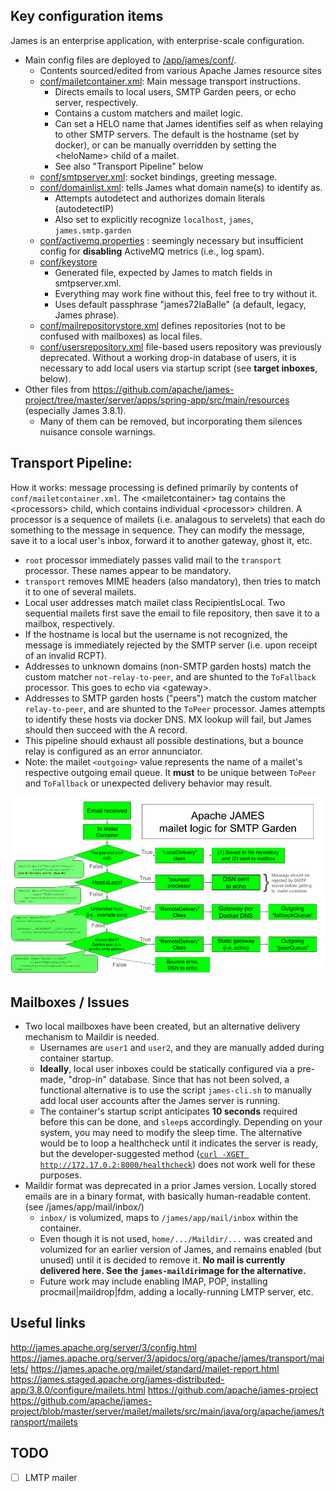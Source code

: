 ## Key configuration items

James is an enterprise application, with enterprise-scale configuration.
- Main config files are deployed to [/app/james/conf/](conf/).
  - Contents sourced/edited from various Apache James resource sites
  - [conf/mailetcontainer.xml](conf/mailetcontainer.xml): Main message transport instructions.
    - Directs emails to local users, SMTP Garden peers, or echo server, respectively.
    - Contains a custom matchers and mailet logic.
    - Can set a HELO name that James identifies self as when relaying to other SMTP servers.  The default is the hostname (set by docker), or can be manually overridden by setting the \<heloName\> child of a mailet.
    - See also "Transport Pipeline" below
  - [conf/smtpserver.xml](conf/smtpserver.xml): socket bindings, greeting message.
  - [conf/domainlist.xml](conf/domainlist.xml): tells James what domain name(s) to identify as.
    - Attempts autodetect and authorizes domain literals (autodetectIP)
    - Also set to explicitly recognize `localhost`, `james`, `james.smtp.garden`
  - [conf/activemq.properties](conf/activemq.properties) : seemingly necessary but insufficient config for __disabling__ ActiveMQ metrics (i.e., log spam).
  - [conf/keystore](conf/keystore)
    - Generated file, expected by James to match fields in smtpserver.xml.
    - Everything may work fine without this, feel free to try without it.
    - Uses default passphrase "james72laBalle" (a default, legacy, James phrase).
  - [conf/mailrepositorystore.xml](conf/mailrepositorystore.xml) defines repositories (not to be confused with mailboxes) as local files.
  - [conf/usersrepository.xml](conf/usersrepository.xml) file-based users repository was previously deprecated.  Without a working drop-in database of users, it is necessary to add local users via startup script (see __target inboxes__, below).
- Other files from https://github.com/apache/james-project/tree/master/server/apps/spring-app/src/main/resources (especially James 3.8.1).
  - Many of them can be removed, but incorporating them silences nuisance console warnings.

## Transport Pipeline:
How it works: message processing is defined primarily by contents of `conf/mailetcontainer.xml`.  The \<mailetcontainer\> tag contains the \<processors\> child, which contains individual \<processor\> children.  A processor is a sequence of mailets (i.e. analagous to servelets) that each do something to the message in sequence.  They can modify the message, save it to a local user's inbox, forward it to another gateway, ghost it, etc.
- `root` processor immediately passes valid mail to the `transport` processor.  These names appear to be mandatory.
- `transport` removes MIME headers (also mandatory), then tries to match it to one of several mailets.
- Local user addresses match mailet class RecipientIsLocal.  Two sequential mailets first save the email to file repository, then save it to a mailbox, respectively.
- If the hostname is local but the username is not recognized, the message is immediately rejected by the SMTP server (i.e. upon receipt of an invalid RCPT).
- Addresses to unknown domains (non-SMTP garden hosts) match the custom matcher `not-relay-to-peer`, and are shunted to the `ToFallback` processor.  This goes to echo via \<gateway\>.
- Addresses to SMTP garden hosts ("peers") match the custom matcher `relay-to-peer`, and are shunted to the `ToPeer` processor.  James attempts to identify these hosts via docker DNS.  MX lookup will fail, but James should then succeed with the A record.
- This pipeline should exhaust all possible destinations, but a bounce relay is configured as an error annunciator.
- Note: the mailet `<outgoing>` value represents the name of a mailet's respective outgoing email queue.  It __must__ to be unique between `ToPeer` and `ToFallback` or unexpected delivery behavior may result.

![Pipeline Flowchart](JamesMailetLogic.png)

## Mailboxes / Issues
- Two local mailboxes have been created, but an alternative delivery mechanism to Maildir is needed.
  - Usernames are `user1` and `user2`, and they are manually added during container startup.
  - __Ideally__, local user inboxes could be statically configured via a pre-made, "drop-in" database.  Since that has not been solved, a functional alternative is to use the script `james-cli.sh` to manually add local user accounts after the James server is running.
  - The container's startup script anticipates __10 seconds__ required before this can be done, and `sleep`s accordingly.  Depending on your system, you may need to modify the sleep time.  The alternative would be to loop a healthcheck until it indicates the server is ready, but the developer-suggested method \([`curl -XGET http://172.17.0.2:8000/healthcheck`](https://james.apache.org/howTo/custom-healthchecks.html)\) does not work well for these purposes.
- Maildir format was deprecated in a prior James version.  Locally stored emails are in a binary format, with basically human-readable content. (see /james/app/mail/inbox/)
  - `inbox/` is volumized, maps to `/james/app/mail/inbox` within the container.
  - Even though it is not used, `home/.../Maildir/...` was created and volumized for an earlier version of James, and remains enabled (but unused) until it is decided to remove it.  __No mail is currently delivered here.  See the `james-maildir`image for the alternative.__
  - Future work may include enabling IMAP, POP, installing procmail|maildrop|fdm, adding a locally-running LMTP server, etc.

## Useful links
http://james.apache.org/server/3/config.html
https://james.apache.org/server/3/apidocs/org/apache/james/transport/mailets/
https://james.apache.org/mailet/standard/mailet-report.html
https://james.staged.apache.org/james-distributed-app/3.8.0/configure/mailets.html
https://github.com/apache/james-project
https://github.com/apache/james-project/blob/master/server/mailet/mailets/src/main/java/org/apache/james/transport/mailets

## TODO
- [ ] LMTP mailer
